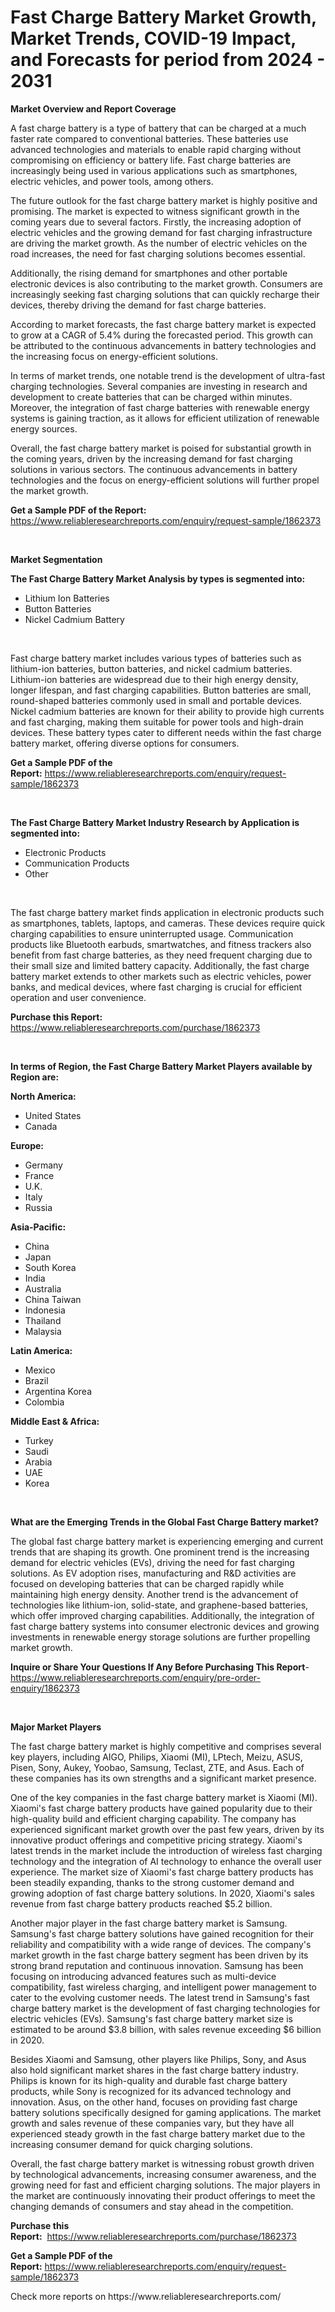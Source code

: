 <p><h1>Fast Charge Battery Market Growth, Market Trends, COVID-19 Impact, and Forecasts for period from 2024 - 2031</h1></p><p><strong>Market Overview and Report Coverage</strong></p>
<p><p>A fast charge battery is a type of battery that can be charged at a much faster rate compared to conventional batteries. These batteries use advanced technologies and materials to enable rapid charging without compromising on efficiency or battery life. Fast charge batteries are increasingly being used in various applications such as smartphones, electric vehicles, and power tools, among others.</p><p>The future outlook for the fast charge battery market is highly positive and promising. The market is expected to witness significant growth in the coming years due to several factors. Firstly, the increasing adoption of electric vehicles and the growing demand for fast charging infrastructure are driving the market growth. As the number of electric vehicles on the road increases, the need for fast charging solutions becomes essential.</p><p>Additionally, the rising demand for smartphones and other portable electronic devices is also contributing to the market growth. Consumers are increasingly seeking fast charging solutions that can quickly recharge their devices, thereby driving the demand for fast charge batteries.</p><p>According to market forecasts, the fast charge battery market is expected to grow at a CAGR of 5.4% during the forecasted period. This growth can be attributed to the continuous advancements in battery technologies and the increasing focus on energy-efficient solutions.</p><p>In terms of market trends, one notable trend is the development of ultra-fast charging technologies. Several companies are investing in research and development to create batteries that can be charged within minutes. Moreover, the integration of fast charge batteries with renewable energy systems is gaining traction, as it allows for efficient utilization of renewable energy sources.</p><p>Overall, the fast charge battery market is poised for substantial growth in the coming years, driven by the increasing demand for fast charging solutions in various sectors. The continuous advancements in battery technologies and the focus on energy-efficient solutions will further propel the market growth.</p></p>
<p><strong>Get a Sample PDF of the Report:</strong> <a href="https://www.reliableresearchreports.com/enquiry/request-sample/1862373">https://www.reliableresearchreports.com/enquiry/request-sample/1862373</a></p>
<p>&nbsp;</p>
<p><strong>Market Segmentation</strong></p>
<p><strong>The Fast Charge Battery Market Analysis by types is segmented into:</strong></p>
<p><ul><li>Lithium Ion Batteries</li><li>Button Batteries</li><li>Nickel Cadmium Battery</li></ul></p>
<p>&nbsp;</p>
<p><p>Fast charge battery market includes various types of batteries such as lithium-ion batteries, button batteries, and nickel cadmium batteries. Lithium-ion batteries are widespread due to their high energy density, longer lifespan, and fast charging capabilities. Button batteries are small, round-shaped batteries commonly used in small and portable devices. Nickel cadmium batteries are known for their ability to provide high currents and fast charging, making them suitable for power tools and high-drain devices. These battery types cater to different needs within the fast charge battery market, offering diverse options for consumers.</p></p>
<p><strong>Get a Sample PDF of the Report:</strong>&nbsp;<a href="https://www.reliableresearchreports.com/enquiry/request-sample/1862373">https://www.reliableresearchreports.com/enquiry/request-sample/1862373</a></p>
<p>&nbsp;</p>
<p><strong>The Fast Charge Battery Market Industry Research by Application is segmented into:</strong></p>
<p><ul><li>Electronic Products</li><li>Communication Products</li><li>Other</li></ul></p>
<p>&nbsp;</p>
<p><p>The fast charge battery market finds application in electronic products such as smartphones, tablets, laptops, and cameras. These devices require quick charging capabilities to ensure uninterrupted usage. Communication products like Bluetooth earbuds, smartwatches, and fitness trackers also benefit from fast charge batteries, as they need frequent charging due to their small size and limited battery capacity. Additionally, the fast charge battery market extends to other markets such as electric vehicles, power banks, and medical devices, where fast charging is crucial for efficient operation and user convenience.</p></p>
<p><strong>Purchase this Report:</strong>&nbsp; <a href="https://www.reliableresearchreports.com/purchase/1862373">https://www.reliableresearchreports.com/purchase/1862373</a></p>
<p>&nbsp;</p>
<p><strong>In terms of Region, the Fast Charge Battery Market Players available by Region are:</strong></p>
<p>
    <p> <strong> North America: </strong>
        <ul>
            <li>United States</li>
            <li>Canada</li>
        </ul>
        </p> 
    <p> <strong> Europe: </strong>
        <ul>
            <li>Germany</li>
            <li>France</li>
            <li>U.K.</li>
            <li>Italy</li>
            <li>Russia</li>
        </ul>
        </p> 
    <p> <strong> Asia-Pacific: </strong>
        <ul>
            <li>China</li>
            <li>Japan</li>
            <li>South Korea</li>
            <li>India</li>
            <li>Australia</li>
            <li>China Taiwan</li>
            <li>Indonesia</li>
            <li>Thailand</li>
            <li>Malaysia</li>
        </ul>
        </p> 
    <p> <strong> Latin America: </strong>
        <ul>
            <li>Mexico</li>
            <li>Brazil</li>
            <li>Argentina Korea</li>
            <li>Colombia</li>
        </ul>
        </p> 
    <p> <strong> Middle East & Africa: </strong>
        <ul>
            <li>Turkey</li>
            <li>Saudi</li>
            <li>Arabia</li>
            <li>UAE</li>
            <li>Korea</li>
        </ul>
    </p>
    </p>
<p>&nbsp;</p>
<p><strong>What are the Emerging Trends in the Global Fast Charge Battery market?</strong></p>
<p><p>The global fast charge battery market is experiencing emerging and current trends that are shaping its growth. One prominent trend is the increasing demand for electric vehicles (EVs), driving the need for fast charging solutions. As EV adoption rises, manufacturing and R&D activities are focused on developing batteries that can be charged rapidly while maintaining high energy density. Another trend is the advancement of technologies like lithium-ion, solid-state, and graphene-based batteries, which offer improved charging capabilities. Additionally, the integration of fast charge battery systems into consumer electronic devices and growing investments in renewable energy storage solutions are further propelling market growth.</p></p>
<p><strong>Inquire or Share Your Questions If Any Before Purchasing This Report</strong>- <a href="https://www.reliableresearchreports.com/enquiry/pre-order-enquiry/1862373">https://www.reliableresearchreports.com/enquiry/pre-order-enquiry/1862373</a></p>
<p>&nbsp;</p>
<p><strong>Major Market Players</strong></p>
<p><p>The fast charge battery market is highly competitive and comprises several key players, including AIGO, Philips, Xiaomi (MI), LPtech, Meizu, ASUS, Pisen, Sony, Aukey, Yoobao, Samsung, Teclast, ZTE, and Asus. Each of these companies has its own strengths and a significant market presence.</p><p>One of the key companies in the fast charge battery market is Xiaomi (MI). Xiaomi's fast charge battery products have gained popularity due to their high-quality build and efficient charging capability. The company has experienced significant market growth over the past few years, driven by its innovative product offerings and competitive pricing strategy. Xiaomi's latest trends in the market include the introduction of wireless fast charging technology and the integration of AI technology to enhance the overall user experience. The market size of Xiaomi's fast charge battery products has been steadily expanding, thanks to the strong customer demand and growing adoption of fast charge battery solutions. In 2020, Xiaomi's sales revenue from fast charge battery products reached $5.2 billion.</p><p>Another major player in the fast charge battery market is Samsung. Samsung's fast charge battery solutions have gained recognition for their reliability and compatibility with a wide range of devices. The company's market growth in the fast charge battery segment has been driven by its strong brand reputation and continuous innovation. Samsung has been focusing on introducing advanced features such as multi-device compatibility, fast wireless charging, and intelligent power management to cater to the evolving customer needs. The latest trend in Samsung's fast charge battery market is the development of fast charging technologies for electric vehicles (EVs). Samsung's fast charge battery market size is estimated to be around $3.8 billion, with sales revenue exceeding $6 billion in 2020.</p><p>Besides Xiaomi and Samsung, other players like Philips, Sony, and Asus also hold significant market shares in the fast charge battery industry. Philips is known for its high-quality and durable fast charge battery products, while Sony is recognized for its advanced technology and innovation. Asus, on the other hand, focuses on providing fast charge battery solutions specifically designed for gaming applications. The market growth and sales revenue of these companies vary, but they have all experienced steady growth in the fast charge battery market due to the increasing consumer demand for quick charging solutions.</p><p>Overall, the fast charge battery market is witnessing robust growth driven by technological advancements, increasing consumer awareness, and the growing need for fast and efficient charging solutions. The major players in the market are continuously innovating their product offerings to meet the changing demands of consumers and stay ahead in the competition.</p></p>
<p><strong>Purchase this Report:</strong>&nbsp;&nbsp;<a href="https://www.reliableresearchreports.com/purchase/1862373">https://www.reliableresearchreports.com/purchase/1862373</a></p>
<p></p>
<p><strong>Get a Sample PDF of the Report:</strong>&nbsp;<a href="https://www.reliableresearchreports.com/enquiry/request-sample/1862373">https://www.reliableresearchreports.com/enquiry/request-sample/1862373</a></p>
<p>Check more reports on https://www.reliableresearchreports.com/</p>